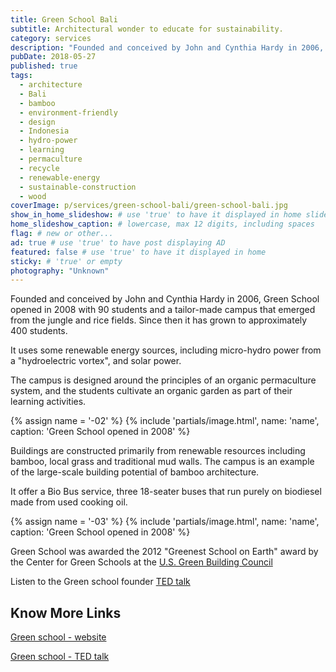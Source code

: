 ```yaml
---
title: Green School Bali
subtitle: Architectural wonder to educate for sustainability.
category: services
description: "Founded and conceived by John and Cynthia Hardy in 2006, Green School opened in 2008 with 90 students and a tailor-made campus that emerged from the jungle..."
pubDate: 2018-05-27
published: true
tags:
  - architecture
  - Bali
  - bamboo
  - environment-friendly
  - design
  - Indonesia
  - hydro-power
  - learning
  - permaculture
  - recycle
  - renewable-energy
  - sustainable-construction
  - wood
coverImage: p/services/green-school-bali/green-school-bali.jpg
show_in_home_slideshow: # use 'true' to have it displayed in home slideshow
home_slideshow_caption: # lowercase, max 12 digits, including spaces
flag: # new or other...
ad: true # use 'true' to have post displaying AD
featured: false # use 'true' to have it displayed in home
sticky: # 'true' or empty
photography: "Unknown"
---
```


Founded and conceived by John and Cynthia Hardy in 2006, Green School opened in 2008 with 90 students and a tailor-made campus that emerged from the jungle and rice fields. Since then it has grown to approximately 400 students.

It uses some renewable energy sources, including micro-hydro power from a "hydroelectric vortex", and solar power.

The campus is designed around the principles of an organic permaculture system, and the students cultivate an organic garden as part of their learning activities.

{% assign name = '-02' %} {% include 'partials/image.html', name: 'name', caption: 'Green School opened in 2008' %}

Buildings are constructed primarily from renewable resources including bamboo, local grass and traditional mud walls. The campus is an example of the large-scale building potential of bamboo architecture.

It offer a Bio Bus service, three 18-seater buses that run purely on biodiesel made from used cooking oil.

{% assign name = '-03' %} {% include 'partials/image.html', name: 'name', caption: 'Green School opened in 2008' %}

Green School was awarded the 2012 "Greenest School on Earth" award by the Center for Green Schools at the [U.S. Green Building Council](https://en.wikipedia.org/wiki/U.S._Green_Building_Council)

Listen to the Green school founder [TED talk](https://www.ted.com/talks/john_hardy_my_green_school_dream/transcript?language=en)

## Know More Links

[Green school - website](https://www.greenschool.org/)

[Green school - TED talk](https://www.ted.com/talks/john_hardy_my_green_school_dream/transcript?language=en)
